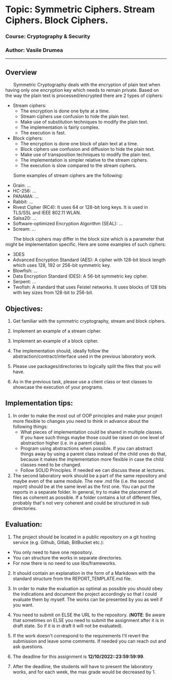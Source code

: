 # Topic: Symmetric Ciphers. Stream Ciphers. Block Ciphers.

### Course: Cryptography & Security
### Author: Vasile Drumea

----

## Overview
&ensp;&ensp;&ensp; Symmetric Cryptography deals with the encryption of plain text when having only one encryption key which needs to remain private. Based on the way the plain text is processed/encrypted there are 2 types of ciphers:
- Stream ciphers:
    - The encryption is done one byte at a time.
    - Stream ciphers use confusion to hide the plain text.
    - Make use of substitution techniques to modify the plain text.
    - The implementation is fairly complex.
    - The execution is fast.
- Block ciphers:
    - The encryption is done one block of plain text at a time.
    - Block ciphers use confusion and diffusion to hide the plain text.
    - Make use of transposition techniques to modify the plain text.
    - The implementation is simpler relative to the stream ciphers.
    - The execution is slow compared to the stream ciphers.

&ensp;&ensp;&ensp; Some examples of stream ciphers are the following:
- Grain: ...
- HC-256: ...
- PANAMA: ...
- Rabbit: ...
- Rivest Cipher (RC4): It uses 64 or 128-bit long keys. It is used in TLS/SSL and IEEE 802.11 WLAN.
- Salsa20: ...
- Software-optimized Encryption Algorithm (SEAL): ...
- Scream: ...

&ensp;&ensp;&ensp; The block ciphers may differ in the block size which is a parameter that might be implementation specific. Here are some examples of such ciphers:
- 3DES
- Advanced Encryption Standard (AES): A cipher with 128-bit block length which uses 128, 192 or 256-bit symmetric key.
- Blowfish: ...
- Data Encryption Standard (DES): A 56-bit symmetric key cipher.
- Serpent: ...
- Twofish: A standard that uses Feistel networks. It uses blocks of 128 bits with key sizes from 128-bit to 256-bit.


## Objectives:
1. Get familiar with the symmetric cryptography, stream and block ciphers.

2. Implement an example of a stream cipher.

3. Implement an example of a block cipher.

4. The implementation should, ideally follow the abstraction/contract/interface used in the previous laboratory work.

5. Please use packages/directories to logically split the files that you will have.

6. As in the previous task, please use a client class or test classes to showcase the execution of your programs.

   
## Implementation tips:

1. In order to make the most out of OOP principles and make your project more flexible to changes you need to think in advance about the following things:
    - What pieces of implementation could be shared in multiple classes. If you have such things maybe those could be raised on one level of abstraction higher (i.e. in a parent class).
    - Program using abstractions when possible. If you can abstract things away by using a parent class instead of the child ones do that, because it makes the implementation more flexible in case the child classes need to be changed.
    - Follow SOLID Principles. If needed we can discuss these at lectures.
2. The second laboratory work should be a part of the same repository and maybe even of the same module. The new .md file (i.e. the second report) should be at the same level as the first one. You can put the reports in a separate folder. In general, try to make the placement of files as coherent as possible. If a folder contains a lot of different files, probably that's not very coherent and could be structured in sub directories. 


## Evaluation:
1. The project should be located in a public repository on a git hosting service (e.g. Github, Gitlab, BitBucket etc.):

  * You only need to have one repository.
  * You can structure the works in separate directories.
  * For now there is no need to use libs/frameworks.

2. It should contain an explanation in the form of a Markdown with the standard structure from the REPORT_TEMPLATE.md file.

3. In order to make the evaluation as optimal as possible you should obey the indications and document the project accordingly so that I could evaluate them by myself. The works can be presented by you as well if you want.

4. You need to submit on ELSE the URL to the repository. (__NOTE__: Be aware that sometimes on ELSE you need to submit the assignment after it is in draft state. So if it is in draft it will not be evaluated).

5. If the work doesn't correspond to the requirements I'll revert the submission and leave some comments. If needed you can reach out and ask questions. 

7. The deadline for this assignment is __12/10/2022::23:59:59:99__.

8. After the deadline, the students will have to present the laboratory works, and for each week, the max grade would be decreased by 1.

